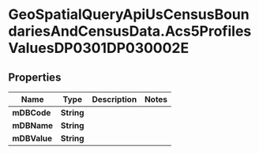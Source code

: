 # GeoSpatialQueryApiUsCensusBoundariesAndCensusData.Acs5ProfilesValuesDP0301DP030002E

## Properties

Name | Type | Description | Notes
------------ | ------------- | ------------- | -------------
**mDBCode** | **String** |  | 
**mDBName** | **String** |  | 
**mDBValue** | **String** |  | 


